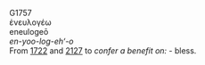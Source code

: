 G1757  
ἐνευλογέω  
eneulogeō  
*en-yoo-log-eh‘-o*  
From [1722](g1722) and [2127](g2127) to *confer* *a* *benefit* *on:* -
bless.  
